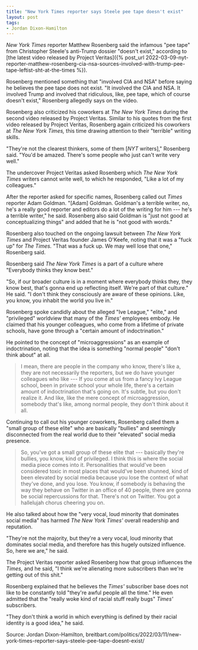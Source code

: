 ```yaml
---
title: "New York Times reporter says Steele pee tape doesn't exist"
layout: post
tags:
- Jordan Dixon-Hamilton
---
```


*New York Times* reporter Matthew Rosenberg said the infamous "pee tape" from Christopher Steele's anti-Trump dossier "doesn't exist," according to [the latest video released by Project Veritas]({% post_url 2022-03-09-nyt-reporter-matthew-rosenberg-cia-nsa-sources-involved-with-trump-pee-tape-leftist-sht-at-the-times %}).

Rosenberg mentioned something that "involved CIA and NSA" before saying he believes the pee tape does not exist. "It involved the CIA and NSA. It involved Trump and involved that ridiculous, like, pee tape, which of course doesn't exist," Rosenberg allegedly says on the video.

Rosenberg also criticized his coworkers at *The New York Times* during the second video released by Project Veritas. Similar to his quotes from the first video released by Project Veritas, Rosenberg again criticized his coworkers at *The New York Times,* this time drawing attention to their "terrible" writing skills.

"They're not the clearest thinkers, some of them \[*NYT* writers\]," Rosenberg said. "You'd be amazed. There's some people who just can't write very well."

The undercover Project Veritas asked Rosenberg which *The New York Times* writers cannot write well, to which he responded, "Like a lot of my colleagues."

After the reporter asked for specific names, Rosenberg called out *Times* reporter Adam Goldman. "\[Adam\] Goldman. Goldman's a terrible writer, no, he's a really good reporter and editors do a lot of the writing for him --- he's a terrible writer," he said. Rosenberg also said Goldman is "just not good at conceptualizing things" and added that he is "not good with words."

Rosenberg also touched on the ongoing lawsuit between *The New York Times* and Project Veritas founder James O'Keefe, noting that it was a "fuck up" for *The Times.* "That was a fuck up. We may well lose that one," Rosenberg said.

Rosenberg said *The New York Times* is a part of a culture where "Everybody thinks they know best."

"So, if our broader culture is in a moment where everybody thinks they, they know best, that's gonna end up reflecting itself. We're part of that culture." He said. "I don't think they consciously are aware of these opinions. Like, you know, you inhabit the world you live in."

Rosenberg spoke candidly about the alleged "Ive League," "elite," and "privileged" worldview that many of the *Times'* employees embody. He claimed that his younger colleagues, who come from a lifetime of private schools, have gone through a "certain amount of indoctrination."

He pointed to the concept of "microaggressions" as an example of indoctrination, noting that the idea is something "normal people" "don't think about" at all.

> I mean, there are people in the company who know, there's like a, they are not necessarily the reporters, but we do have younger colleagues who like --- If you come at us from a fancy Ivy League school, been in private school your whole life, there's a certain amount of indoctrination that's going on. It's subtle, but you don't realize it. And like, like the mere concept of microaggression, somebody that's like, among normal people, they don't think about it all.

Continuing to call out his younger coworkers, Rosenberg called them a "small group of these elite" who are basically "bullies" and seemingly disconnected from the real world due to their "elevated" social media presence.

> So, you've got a small group of these elite that --- basically they're bullies, you know, kind of privileged. I think this is where the social media piece comes into it. Personalities that would've been considered toxic in most places that would've been shunned, kind of been elevated by social media because you lose the context of what they've done, and you lose. You know, if somebody is behaving the way they behave on Twitter in an office of 40 people, there are gonna be social repercussions for that. There's not on Twitter. You got a hallelujah chorus cheering you on.

He also talked about how the "very vocal, loud minority that dominates social media" has harmed *The New York Times'* overall readership and reputation.

"They're not the majority, but they're a very vocal, loud minority that dominates social media, and therefore has this hugely outsized influence. So, here we are," he said.

The Project Veritas reporter asked Rosenberg how that group influences the *Times,* and he said, "I think we're alienating more subscribers than we're getting out of this shit."

Rosenberg explained that he believes the *Times'* subscriber base does not like to be constantly told "they're awful people all the time." He even admitted that the "really woke kind of racial stuff really bugs" *Times'* subscribers.

"They don't think a world in which everything is defined by their racial identity is a good idea," he said.

Source: Jordan Dixon-Hamilton, breitbart.com/politics/2022/03/11/new-york-times-reporter-says-steele-pee-tape-doesnt-exist/
